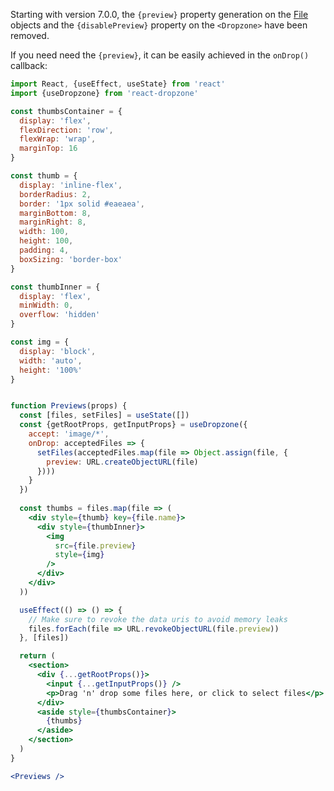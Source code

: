 Starting with version 7.0.0, the `{preview}` property generation on the [File](https://developer.mozilla.org/en-US/docs/Web/API/File) objects and the `{disablePreview}` property on the `<Dropzone>` have been removed.

If you need need the `{preview}`, it can be easily achieved in the `onDrop()` callback:

```jsx harmony
import React, {useEffect, useState} from 'react'
import {useDropzone} from 'react-dropzone'

const thumbsContainer = {
  display: 'flex',
  flexDirection: 'row',
  flexWrap: 'wrap',
  marginTop: 16
}

const thumb = {
  display: 'inline-flex',
  borderRadius: 2,
  border: '1px solid #eaeaea',
  marginBottom: 8,
  marginRight: 8,
  width: 100,
  height: 100,
  padding: 4,
  boxSizing: 'border-box'
}

const thumbInner = {
  display: 'flex',
  minWidth: 0,
  overflow: 'hidden'
}

const img = {
  display: 'block',
  width: 'auto',
  height: '100%'
}


function Previews(props) {
  const [files, setFiles] = useState([])
  const {getRootProps, getInputProps} = useDropzone({
    accept: 'image/*',
    onDrop: acceptedFiles => {
      setFiles(acceptedFiles.map(file => Object.assign(file, {
        preview: URL.createObjectURL(file)
      })))
    }
  })
  
  const thumbs = files.map(file => (
    <div style={thumb} key={file.name}>
      <div style={thumbInner}>
        <img
          src={file.preview}
          style={img}
        />
      </div>
    </div>
  ))

  useEffect(() => () => {
    // Make sure to revoke the data uris to avoid memory leaks
    files.forEach(file => URL.revokeObjectURL(file.preview))
  }, [files])

  return (
    <section>
      <div {...getRootProps()}>
        <input {...getInputProps()} />
        <p>Drag 'n' drop some files here, or click to select files</p>
      </div>
      <aside style={thumbsContainer}>
        {thumbs}
      </aside>
    </section>
  )
}

<Previews />
```
